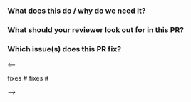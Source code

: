 ### What does this do / why do we need it?

### What should your reviewer look out for in this PR?

### Which issue(s) does this PR fix? 

<--

fixes #
fixes #

-->
